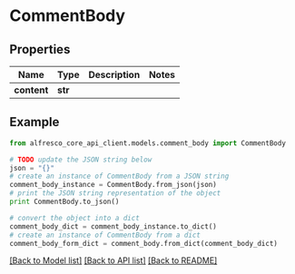 # CommentBody


## Properties
Name | Type | Description | Notes
------------ | ------------- | ------------- | -------------
**content** | **str** |  | 

## Example

```python
from alfresco_core_api_client.models.comment_body import CommentBody

# TODO update the JSON string below
json = "{}"
# create an instance of CommentBody from a JSON string
comment_body_instance = CommentBody.from_json(json)
# print the JSON string representation of the object
print CommentBody.to_json()

# convert the object into a dict
comment_body_dict = comment_body_instance.to_dict()
# create an instance of CommentBody from a dict
comment_body_form_dict = comment_body.from_dict(comment_body_dict)
```
[[Back to Model list]](../README.md#documentation-for-models) [[Back to API list]](../README.md#documentation-for-api-endpoints) [[Back to README]](../README.md)


